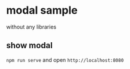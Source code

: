 # modal sample
without any libraries

## show modal
`npm run serve` and open `http://localhost:8080`


